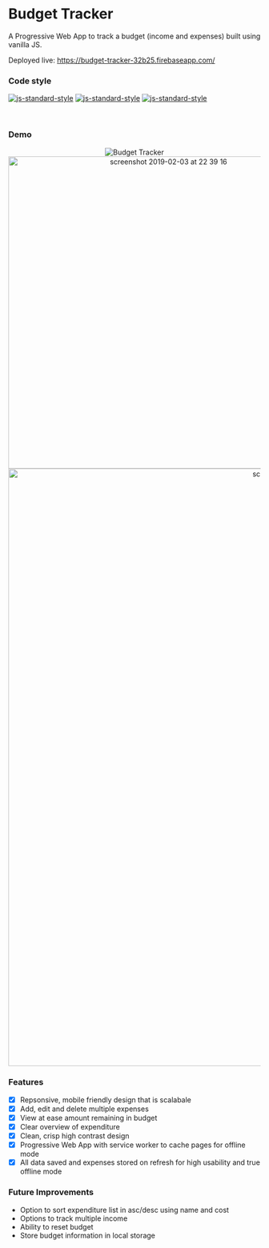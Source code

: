 # Budget Tracker

A Progressive Web App to track a budget (income and expenses) built using vanilla JS.

Deployed live: https://budget-tracker-32b25.firebaseapp.com/


### Code style
  [![js-standard-style](https://img.shields.io/badge/code%20style-standard-brightgreen.svg?style=flat)](https://github.com/feross/standard)
    [![js-standard-style](https://img.shields.io/badge/deployed-live-blue.svg)](https://team1-iot.firebaseapp.com/)
    [![js-standard-style](https://img.shields.io/badge/deployed%20version-1.1.0-green.svg)](https://team1-iot.firebaseapp.com/)

<br />


### Demo

<p align="center">
  <img alt="Budget Tracker" src='https://user-images.githubusercontent.com/39765499/52184030-1cd2c280-2806-11e9-8cbc-f40c9acc83b5.gif'>

<img width="624" alt="screenshot 2019-02-03 at 22 39 16" src="https://user-images.githubusercontent.com/39765499/52184031-20fee000-2806-11e9-8f43-408d9975fbf3.png">
<img width="1194" alt="screenshot 2019-02-03 at 22 39 01" src="https://user-images.githubusercontent.com/39765499/52184032-20fee000-2806-11e9-996c-7f398e7b749e.png">

</p>

### Features

- [x] Repsonsive, mobile friendly design that is scalabale
- [x] Add, edit and delete multiple expenses
- [x] View at ease amount remaining in budget
- [x] Clear overview of expenditure
- [x] Clean, crisp high contrast design
- [x] Progressive Web App with service worker to cache pages for offline mode
- [x] All data saved and expenses stored on refresh for high usability and true offline mode

### Future Improvements

* Option to sort expenditure list in asc/desc using name and cost
* Options to track multiple income
* Ability to reset budget
* Store budget information in local storage
